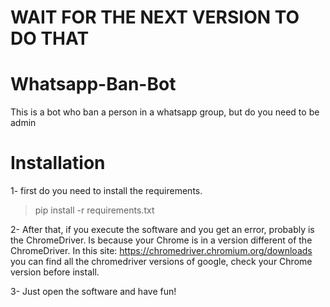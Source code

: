 # WAIT FOR THE NEXT VERSION TO DO THAT

# Whatsapp-Ban-Bot
This is a bot who ban a person in a whatsapp group, but do you need to be admin

# Installation

1- first do you need to install the requirements.

> pip install -r requirements.txt

2- After that, if you execute the software and you get an error, probably is the ChromeDriver. Is because your Chrome is in a version different of the ChromeDriver. In this site: https://chromedriver.chromium.org/downloads you can find all the chromedriver versions of google, check your Chrome version before install.

3- Just open the software and have fun!
